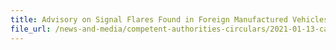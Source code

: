 ```yaml
---
title: Advisory on Signal Flares Found in Foreign Manufactured Vehicles Imported to Singapore
file_url: /news-and-media/competent-authorities-circulars/2021-01-13-ca.pdf
---
```

